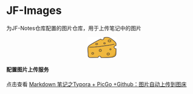 # JF-Images
为JF-Notes仓库配置的图片仓库，用于上传笔记中的图片
<div align="center">
    <img src="https://raw.githubusercontent.com/JackFroster/Images/main/image/202110171205398.jpg" alt="芝士" width = "15%" align= "center"/>
</div>

#### 配置图片上传服务
点击查看 [Markdown 笔记之Typora + PicGo +Github：图片自动上传到图床](https://blog.csdn.net/qq_42932308/article/details/105759893?utm_medium=distribute.pc_relevant.none-task-blog-2%7Edefault%7ECTRLIST%7Edefault-1.no_search_link&depth_1-utm_source=distribute.pc_relevant.none-task-blog-2%7Edefault%7ECTRLIST%7Edefault-1.no_search_link)

